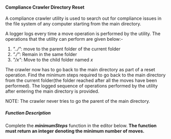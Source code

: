 #### Compliance Crawler Directory Reset

A compliance crawler utility is used to search out for compliance issues in the file system of any computer starting from the main directory. 

A logger logs every time a move operation is performed by the utility. The operations that the utility can perform are given below:-

1. *"../"*: move to the parent folder of the current folder
2. *"./"*: Remain in the same folder
3. *"/x"*: Move to the child folder named *x*


The crawler now has to go back to the main directory as part of a reset operation. Find the minimum steps required to go back to the main directory from the current folder(the folder reached after all the moves have been performed). The logged sequence of operations performed by the utility after entering the main directory is provided. 

NOTE: The crawler never tries to go the parent of the main directory. 

##### Function Description

Complete the *__minimumSteps__* function in the editor below. **The function must return an integer denoting the minimum number of moves.**
